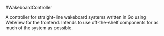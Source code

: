 #WakeboardController

A controller for straight-line wakeboard systems written in Go using WebView for the frontend. Intends to use off-the-shelf components for as much of the system as possible.


